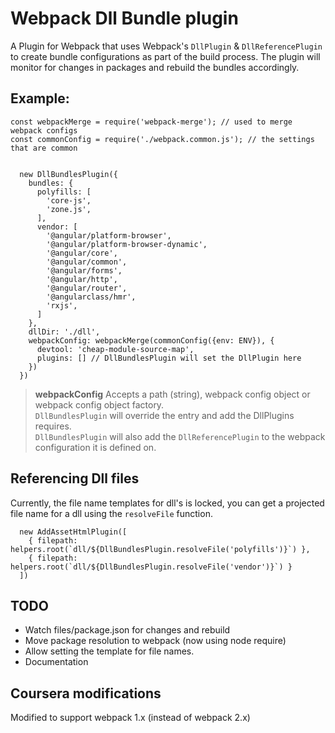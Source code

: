 
# Webpack Dll Bundle plugin
A Plugin for Webpack that uses Webpack's `DllPlugin` & `DllReferencePlugin` to create bundle configurations as part of the build process.
The plugin will monitor for changes in packages and rebuild the bundles accordingly.
## Example:

```
const webpackMerge = require('webpack-merge'); // used to merge webpack configs
const commonConfig = require('./webpack.common.js'); // the settings that are common


  new DllBundlesPlugin({
    bundles: {
      polyfills: [
        'core-js',
        'zone.js',
      ],
      vendor: [
        '@angular/platform-browser',
        '@angular/platform-browser-dynamic',
        '@angular/core',
        '@angular/common',
        '@angular/forms',
        '@angular/http',
        '@angular/router',
        '@angularclass/hmr',
        'rxjs',
      ]
    },
    dllDir: './dll',
    webpackConfig: webpackMerge(commonConfig({env: ENV}), {
      devtool: 'cheap-module-source-map',
      plugins: [] // DllBundlesPlugin will set the DllPlugin here
    })
  })
```

> **webpackConfig** Accepts a path (string), webpack config object or webpack config object factory.  
`DllBundlesPlugin` will override the entry and add the DllPlugins requires.  
`DllBundlesPlugin` will also add the `DllReferencePlugin` to the webpack configuration it is defined on.

## Referencing Dll files
Currently, the file name templates for dll's is locked, you can get a projected file name for a dll using the `resolveFile` function.

```
  new AddAssetHtmlPlugin([
    { filepath: helpers.root(`dll/${DllBundlesPlugin.resolveFile('polyfills')}`) },
    { filepath: helpers.root(`dll/${DllBundlesPlugin.resolveFile('vendor')}`) }
  ])
```

## TODO
  - Watch files/package.json for changes and rebuild
  - Move package resolution to webpack (now using node require)
  - Allow setting the template for file names.
  - Documentation

## Coursera modifications
Modified to support webpack 1.x (instead of webpack 2.x)
